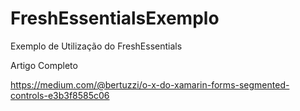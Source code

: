 # FreshEssentialsExemplo
Exemplo de Utilização do FreshEssentials

Artigo Completo

https://medium.com/@bertuzzi/o-x-do-xamarin-forms-segmented-controls-e3b3f8585c06
